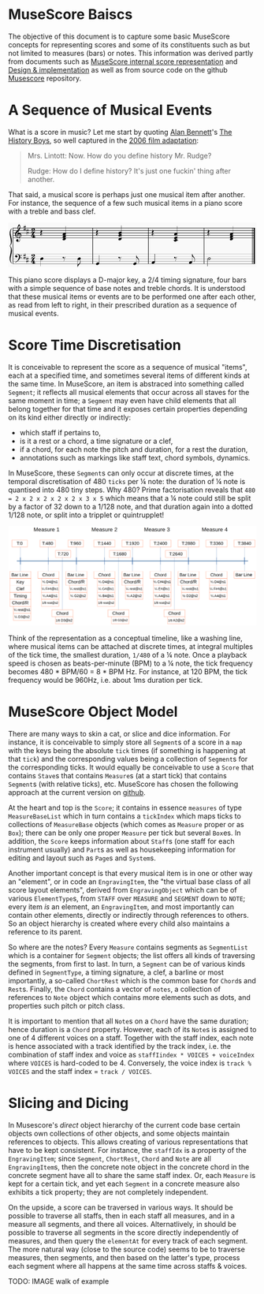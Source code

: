 # MuseScore Baiscs

The objective of this document is to capture some basic MuseScore concepts for representing scores and some of its constituents such as but not limited to measures (bars) or notes. This information was derived partly from documents such as [MuseScore internal score representation](https://musescore.org/en/developers-handbook/references/musescore-internal-score-representation) and [Design & implementation](https://musescore.org/en/developers-handbook/references/design-implementation) as well as from source code on the github [Musescore](https://github.com/musescore/MuseScore) repository.


# A Sequence of Musical Events

What is a score in music? Let me start by quoting [Alan Bennett](https://en.wikipedia.org/wiki/Alan_Bennett)'s [The History Boys](https://en.wikipedia.org/wiki/The_History_Boys), so well captured in the [2006 film adaptation](https://www.imdb.com/title/tt0464049/):

<blockquote>
Mrs. Lintott: Now. How do you define history Mr. Rudge?

Rudge: How do I define history? It's just one fuckin' thing after another.
</blockquote>

That said, a musical score is perhaps just one musical item after another. For instance, the sequence of a few such musical items in a piano score with a treble and bass clef.

![SimlpeSequenceScore](images/simple-sequence.png)

This piano score displays a D-major key, a 2/4 timing signature, four bars with a simple sequence of base notes and treble chords. It is understood that these musical items or events are to be performed one after each other, as read from left to right, in their prescribed duration as a sequence of musical events.


# Score Time Discretisation

It is conceivable to represent the score as a sequence of musical "items", each at a specified time, and sometimes several items of different kinds at the same time. In MuseScore,  an item is abstraced into something called `Segment`; it reflects all musical elements that occur across all staves for the same moment in time; a `Segment` may even have child elements that all belong together for that time and it exposes certain properties depending on its kind either directly or indirectly:

- which staff if pertains to,
- is it a rest or a chord, a time signature or a clef,
- if a chord, for each note the pitch and duration, for a rest the duration,
- annotations such as markings like staff text, chord symbols, dynamics.

In MuseScore, these `Segment`s can only occur at discrete times, at the temporal discretisation of 480 `ticks` per ¼ note: the duration of ¼ note is quantised into 480 tiny steps. Why 480? Prime factorisation reveals that `480 = 2 x 2 x 2 x 2 x 2 x 3 x 5` which means that a ¼ note could still be split by a factor of 32 down to a 1/128 note, and that duration again into a dotted 1/128 note, or split into a tripplet or quintrupplet! 

![SimlpeSequenceChart](images/simple-sequence-chart.png)

Think of the representation as a conceptual timeline, like a washing line, where musical items can be attached at discrete times, at integral multiples of the tick time, the smallest duration, `1/480` of a ¼ note. Once a playback speed is chosen as beats-per-minute (BPM) to a ¼ note, the tick frequency becomes 480 * BPM/60 = 8 * BPM Hz. For instance, at 120 BPM, the tick frequency would be 960Hz, i.e. about 1ms duration per tick.


# MuseScore Object Model

There are many ways to skin a cat, or slice and dice information. For instance, it is conceivable to simply store all `Segment`s of a score in a `map` with the keys being the absolute `tick` times (if something is happening at that `tick`) and the corresponding values being a collection of `Segment`s for the corresponding ticks. It would equally be conceivable to use a `Score` that contains `Stave`s that contains `Measure`s (at a start tick) that contains `Segment`s (with relative ticks), etc. MuseScore has chosen the following approach at the current version on [github](https://github.com/musescore/MuseScore).

At the heart and top is the `Score`; it contains in essence `measures` of type `MeasureBaseList` which in turn contains a `tickIndex` which maps ticks to collections of `MeasureBase` objects (which comes as `Measure` proper or as `Box`); there can be only one proper `Measure` per tick but several `Box`es. In addition, the `Score` keeps information about `Staff`s (one staff for each instrument usually) and `Part`s as well as housekeeping information for editing and layout such as `Page`s and `System`s.

Another important concept is that every musical item is in one or other way an "element", or in code an `EngravingItem`, the "the virtual base class of all score layout elements", derived from `EngravingObject` which can be of various `ElementType`s, from `STAFF` over `MEASURE` and `SEGMENT` down to `NOTE`; every item _is_ an element, an `EngravingItem`, and most importantly can contain other elements, directly or indirectly through references to others. So an object hierarchy is created where every child also maintains a reference to its parent.

So where are the notes? Every `Measure` contains segments as `SegmentList` which is a container for `Segment` objects; the list offers all kinds of traversing the segments, from first to last. In turn, a `Segment` can be of various kinds defined in `SegmentType`, a timing signature, a clef, a barline or most importantly, a so-called `ChortRest` which is the common base for `Chord`s and `Rest`s. Finally, the `Chord` contains a vector of `notes`, a collection of references to `Note` object which contains more elements such as dots, and properties such pitch or pitch class.

It is important to mention that all `Note`s on a `Chord` have the same duration; hence duration is a `Chord` property. However, each of its `Note`s is assigned to one of 4 different voices on a staff. Together with the staff index, each note is hence associated with a track identified by the track index, i.e. the combination of staff index and voice as `staffIindex * VOICES + voiceIndex` where `VOICES` is hard-coded to be 4. Conversely, the voice index is `track % VOICES` and the staff index = `track / VOICES`.


# Slicing and Dicing

In Musescore's _direct_ object hierarchy of the current code base certain objects own collections of other objects, and some objects maintain references to objects. This allows creating of various representations that have to be kept consistent. For instance, the `staffIdx` is a property of the `EngravingItem`; since `Segment`, `ChortRest`, `Chord` and `Note` are all `EngravingItem`s, then the concrete note object in the concrete chord in the concrete segment have all to share the same staff index. Or, each `Measure` is kept for a certain tick, and yet each `Segment` in a concrete measure also exhibits a tick property; they are not completely independent.

On the upside, a score can be traversed in various ways. It should be possible to traverse all staffs, then in each staff all measures, and in a measure all segments, and there all voices. Alternatlively, in should be possible to traverse all segments in the score directly independently of measures, and then query the `elementAt` for every track of each segment. The more natural way (close to the source code) seems to be to traverse measures, then segments, and then based on the latter's type, process each segment where all happens at the same time across staffs & voices.

TODO: IMAGE walk of example